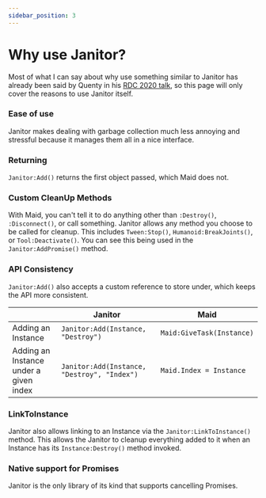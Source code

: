 ```yaml
---
sidebar_position: 3
---
```


# Why use Janitor?

Most of what I can say about why use something similar to Janitor has already been said by Quenty in his [RDC 2020 talk](https://www.youtube.com/watch?v=MOjiKS6F59s), so this page will only cover the reasons to use Janitor itself.

### Ease of use

Janitor makes dealing with garbage collection much less annoying and stressful because it manages them all in a nice interface.

### Returning

`Janitor:Add()` returns the first object passed, which Maid does not.

### Custom CleanUp Methods

With Maid, you can't tell it to do anything other than `:Destroy()`, `:Disconnect()`, or call something. Janitor allows any method you choose to be called for cleanup. This includes `Tween:Stop()`, `Humanoid:BreakJoints()`, or `Tool:Deactivate()`. You can see this being used in the `Janitor:AddPromise()` method.

### API Consistency

`Janitor:Add()` also accepts a custom reference to store under, which keeps the API more consistent.

|                                        | **Janitor**                                 | **Maid**                  |
|----------------------------------------|---------------------------------------------|---------------------------|
| Adding an Instance                     | `Janitor:Add(Instance, "Destroy")`          | `Maid:GiveTask(Instance)` |
| Adding an Instance under a given index | `Janitor:Add(Instance, "Destroy", "Index")` | `Maid.Index = Instance`   |

### LinkToInstance

Janitor also allows linking to an Instance via the `Janitor:LinkToInstance()` method. This allows the Janitor to cleanup everything added to it when an Instance has its `Instance:Destroy()` method invoked.

### Native support for Promises

Janitor is the only library of its kind that supports cancelling Promises.
